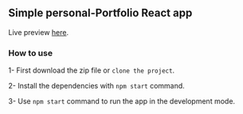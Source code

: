 ## Simple personal-Portfolio React app

Live preview [here](https://reacrft.netlify.app).

### How to use

1- First download the zip file or `clone the project`.

2- Install the dependencies with `npm start` command.

3- Use `npm start` command to run the app in the development mode.


